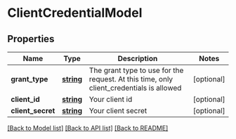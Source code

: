 # ClientCredentialModel

## Properties
Name | Type | Description | Notes
------------ | ------------- | ------------- | -------------
**grant_type** | [**string**](.md) | The grant type to use for the request. At this time, only client_credentials is allowed | [optional] 
**client_id** | [**string**](.md) | Your client id | [optional] 
**client_secret** | [**string**](.md) | Your client secret | [optional] 


[[Back to Model list]](../README.md#documentation-for-models) [[Back to API list]](../README.md#documentation-for-api-endpoints) [[Back to README]](../README.md)


